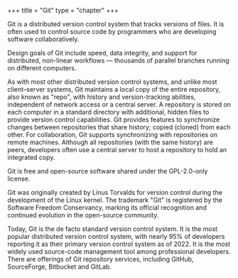 +++
title = "Git"
type = "chapter"
+++

Git is a distributed version control system that tracks versions of files. It is often used to control source
code by programmers who are developing software collaboratively.

Design goals of Git include speed, data integrity, and support for distributed, non-linear workflows
— thousands of parallel branches running on different computers.

As with most other distributed version control systems, and unlike most client–server systems,
Git maintains a local copy of the entire repository, also known as "repo", with history and version-tracking
abilities, independent of network access or a central server. A repository is stored on each computer
in a standard directory with additional, hidden files to provide version control capabilities. Git provides
features to synchronize changes between repositories that share history; copied (cloned) from each other.
For collaboration, Git supports synchronizing with repositories on remote machines. Although all repositories
(with the same history) are peers, developers often use a central server to host a repository to hold
an integrated copy.

Git is free and open-source software shared under the GPL-2.0-only license.

Git was originally created by Linus Torvalds for version control during the development of the Linux kernel.
The trademark "Git" is registered by the Software Freedom Conservancy, marking its official recognition
and continued evolution in the open-source community.

Today, Git is the de facto standard version control system. It is the most popular distributed version control
system, with nearly 95% of developers reporting it as their primary version control system as of 2022.
It is the most widely used source-code management tool among professional developers. There are offerings of 
Git repository services, including GitHub, SourceForge, Bitbucket and GitLab.

